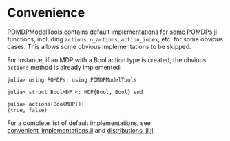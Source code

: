 # Convenience

POMDPModelTools contains default implementations for some POMDPs.jl functions, including `actions`, `n_actions`, `action_index`, etc. for some obvious cases. This allows some obvious implementations to be skipped.

For instance, if an MDP with a Bool action type is created, the obvious `actions` method is already implemented:

```jldoctest
julia> using POMDPs; using POMDPModelTools

julia> struct BoolMDP <: MDP{Bool, Bool} end

julia> actions(BoolMDP())
(true, false)
```

For a complete list of default implementations, see [convenient_implementations.jl](https://github.com/JuliaPOMDP/POMDPModelTools.jl/blob/master/src/convenient_implementations.jl) and [distributions_jl.jl](https://github.com/JuliaPOMDP/POMDPModelTools.jl/blob/master/src/distributions/distributions_jl.jl).
